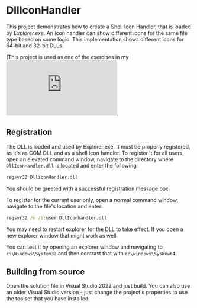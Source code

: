 # DllIconHandler

This project demonstrates how to create a Shell Icon Handler, that is loaded by *Explorer.exe*. An icon handler can show different icons for the same file type based on some logic.
This implementation shows different icons for 64-bit and 32-bit DLLs.

(This project is used as one of the exercises in my ![COM Programming class](https://github.com/zodiacon/syllabi/blob/main/COMProgramming-3days.pdf).

## Registration

The DLL is loaded and used by Explorer.exe. It must be properly registered, as it's as COM DLL and as a shell icon handler. To register it for all users, open an elevated command window, navigate to the directory where `DllIconHandler.dll` is located and enter the following:

```cmd
regsvr32 DlliconHandler.dll
```

You should be greeted with a successful registration message box.

To register for the current user only, open a normal command window, navigate to the file's location and enter:

```cmd
regsvr32 /n /i:user DllIconhandler.dll
```

You may need to restart explorer for the DLL to take effect. If you open a new explorer window that might work as well.

You can test it by opening an explorer window and navigating to `c:\Windows\System32` and then contrast that with `c:\windows\SysWow64`.

## Building from source

Open the solution file in Visual Studio 2022 and just build. You can also use an older Visual Studio version - just change the project's properties to use the toolset that you have installed.
